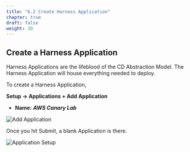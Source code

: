 ```yaml
---
title: "6.2 Create Harness Application"
chapter: true
draft: false
weight: 30
---
```


## Create a Harness Application

Harness Applications are the lifeblood of the CD Abstraction Model. The Harness Application will house everything needed to deploy. 

To create a Harness Application, 

**Setup -> Applications + Add Application** 

* **Name:** ***AWS Canary Lab***

![Add Application](/images/application.png)

Once you hit Submit, a blank Application is there. 

![Application Setup](/images/application_setup.png)